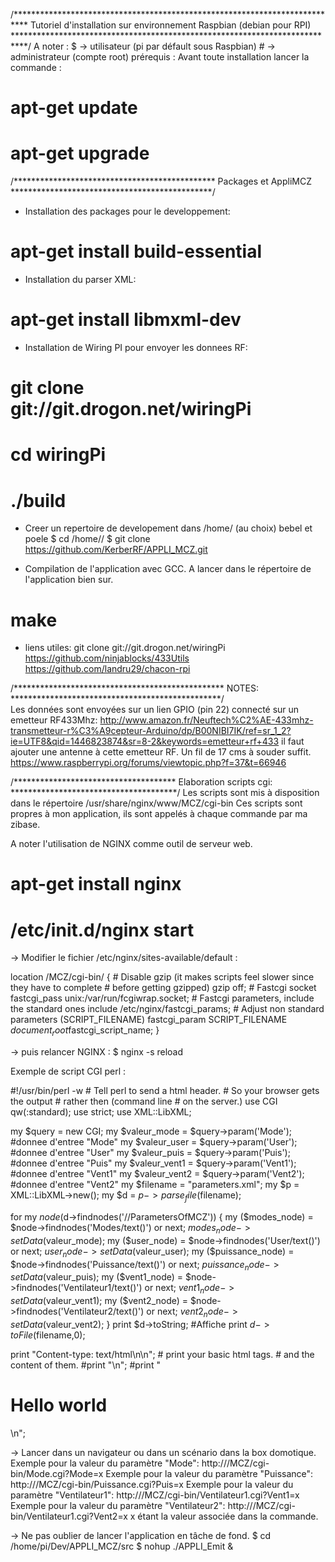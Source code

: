 /***************************************************************************
      Tutoriel d'installation sur environnement Raspbian (debian pour RPI)
***************************************************************************/
A noter : $ -> utilisateur (pi par défault sous Raspbian)  # -> administrateur (compte root)
prérequis : Avant toute installation lancer la commande :
# apt-get update
# apt-get upgrade
/**********************************************
       Packages et AppliMCZ
**********************************************/       
- Installation des packages pour le developpement:
# apt-get install build-essential

- Installation du parser XML:
# apt-get install libmxml-dev

- Installation de Wiring PI pour envoyer les donnees RF:
# git clone git://git.drogon.net/wiringPi
# cd wiringPi
# ./build

- Creer un repertoire de developement dans /home/<user> (au choix) bebel et poele
$ cd /home/<user>/<dev repertoire>
$ git clone https://github.com/KerberRF/APPLI_MCZ.git

- Compilation de l'application avec GCC.
A lancer dans le répertoire de l'application bien sur.
# make

- liens utiles: 
git clone git://git.drogon.net/wiringPi
https://github.com/ninjablocks/433Utils
https://github.com/landru29/chacon-rpi

/************************************************
                     NOTES:
************************************************/                     
Les données sont envoyées sur un lien GPIO (pin 22) connecté sur un emetteur RF433Mhz:
http://www.amazon.fr/Neuftech%C2%AE-433mhz-transmetteur-r%C3%A9cepteur-Arduino/dp/B00NIBI7IK/ref=sr_1_2?ie=UTF8&qid=1446823874&sr=8-2&keywords=emetteur+rf+433
il faut ajouter une antenne à cette emetteur RF. Un fil de 17 cms à souder suffit.
https://www.raspberrypi.org/forums/viewtopic.php?f=37&t=66946

/*************************************
      Elaboration scripts cgi:
**************************************/
Les scripts sont mis à disposition dans le répertoire /usr/share/nginx/www/MCZ/cgi-bin
Ces scripts sont propres à mon application, ils sont appelés à chaque commande par ma zibase.

A noter l'utilisation de NGINX comme outil de serveur web.
# apt-get install nginx
# /etc/init.d/nginx start

-> Modifier le fichier /etc/nginx/sites-available/default :

 location /MCZ/cgi-bin/ {
         # Disable gzip (it makes scripts feel slower since they have to complete
         # before getting gzipped)
         gzip off;
         # Fastcgi socket
         fastcgi_pass  unix:/var/run/fcgiwrap.socket;
         # Fastcgi parameters, include the standard ones
         include /etc/nginx/fastcgi_params;
         # Adjust non standard parameters (SCRIPT_FILENAME)
         fastcgi_param SCRIPT_FILENAME  $document_root$fastcgi_script_name;
        }

-> puis relancer NGINX : 
$ nginx -s reload

Exemple de script CGI perl :

  #!/usr/bin/perl -w
       # Tell perl to send a html header.
       # So your browser gets the output
       # rather then <stdout>(command line
       # on the server.)
  use CGI qw(:standard);
  use strict;
  use XML::LibXML;
  
   my $query = new CGI;
   my $valeur_mode = $query->param('Mode'); #donnee d'entree "Mode"
   my $valeur_user = $query->param('User'); #donnee d'entree "User"
   my $valeur_puis = $query->param('Puis'); #donnee d'entree "Puis"
   my $valeur_vent1 = $query->param('Vent1'); #donnee d'entree "Vent1"
   my $valeur_vent2 = $query->param('Vent2'); #donnee d'entree "Vent2"
   my $filename = "parameters.xml";
   my $p = XML::LibXML->new();
   my $d = $p->parse_file($filename);
  
  for my $node ($d->findnodes('//ParametersOfMCZ'))
  {
     my ($modes_node) = $node->findnodes('Modes/text()')
        or next;
     $modes_node->setData($valeur_mode);
     my ($user_node) = $node->findnodes('User/text()')
        or next;
     $user_node->setData($valeur_user);
     my ($puissance_node) = $node->findnodes('Puissance/text()')
        or next;
     $puissance_node->setData($valeur_puis);
     my ($vent1_node) = $node->findnodes('Ventilateur1/text()')
        or next;
     $vent1_node->setData($valeur_vent1);
      my ($vent2_node) = $node->findnodes('Ventilateur2/text()')
        or next;
     $vent2_node->setData($valeur_vent2);
  }
  print $d->toString; #Affiche
  print $d->toFile($filename,0);
  
  print "Content-type: text/html\n\n";
       # print your basic html tags.
       # and the content of them.
  #print "<html><head><title>Hello World!! </title></head>\n";
  #print "<body><h1>Hello world</h1></body></html>\n";


-> Lancer dans un navigateur ou dans un scénario dans la box domotique.
    Exemple pour la valeur du paramètre "Mode": http://<IP>/MCZ/cgi-bin/Mode.cgi?Mode=x
    Exemple pour la valeur du paramètre "Puissance": http://<IP>/MCZ/cgi-bin/Puissance.cgi?Puis=x
    Exemple pour la valeur du paramètre "Ventilateur1": http://<IP>/MCZ/cgi-bin/Ventilateur1.cgi?Vent1=x
    Exemple pour la valeur du paramètre "Ventilateur2": http://<IP>/MCZ/cgi-bin/Ventilateur1.cgi?Vent2=x
    x étant la valeur associée dans la commande.

-> Ne pas oublier de lancer l'application en tâche de fond.
    $ cd /home/pi/Dev/APPLI_MCZ/src
    $ nohup ./APPLI_Emit &
